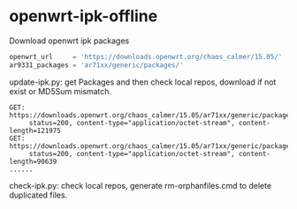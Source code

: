 # openwrt-ipk-offline
Download openwrt ipk packages

```python
openwrt_url     = 'https://downloads.openwrt.org/chaos_calmer/15.05/'
ar9331_packages = 'ar71xx/generic/packages/'
```

update-ipk.py: get Packages and then check local repos, download if not exist or MD5Sum mismatch.
```
GET: https://downloads.openwrt.org/chaos_calmer/15.05/ar71xx/generic/packages/base/Packages.gz
     status=200, content-type="application/octet-stream", content-length=121975
GET: https://downloads.openwrt.org/chaos_calmer/15.05/ar71xx/generic/packages/luci/Packages.gz
     status=200, content-type="application/octet-stream", content-length=90639
......
```

check-ipk.py: check local repos, generate rm-orphanfiles.cmd to delete duplicated files.



